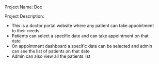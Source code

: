 Project Name: Doc

Project Description:

- This is a doctor portal website where any patient can take appointment to their needs
- Patients can select a specific date and can take appointment on that date
- On appointment dashboard a specific date can be selected and admin can see the list of patients on that date
- Admin can also view all the patients list

